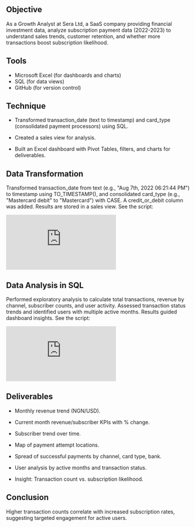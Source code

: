 ## Objective

As a Growth Analyst at Sera Ltd, a SaaS company providing financial investment data, analyze subscription payment data (2022-2023) to understand sales trends, customer retention, and whether more transactions boost subscription likelihood.


## Tools

- Microsoft Excel (for dashboards and charts)
- SQL (for data views)
- GitHub (for version control)

## Technique

- Transformed transaction_date (text to timestamp) and card_type (consolidated payment processors) using SQL.

- Created a sales view for analysis.

- Built an Excel dashboard with Pivot Tables, filters, and charts for deliverables.


## Data Transformation
Transformed transaction_date from text (e.g., "Aug 7th, 2022 06:21:44 PM") to timestamp using TO_TIMESTAMP(), and consolidated card_type (e.g., "Mastercard debit" to "Mastercard") with CASE. A credit_or_debit column was added. Results are stored in a sales view. See the script:

![Data transformation in SQL](https://github.com/David-S15/Sera-Growth-Analysis/blob/main/data_transformations.sql)

## Data Analysis in SQL
Performed exploratory analysis to calculate total transactions, revenue by channel, subscriber counts, and user activity. Assessed transaction status trends and identified users with multiple active months. Results guided dashboard insights. See the script:

![Data Analysis in SQL](https://github.com/David-S15/Sera-Growth-Analysis/blob/main/data_analysis_sera_payments.sql)


## Deliverables

- Monthly revenue trend (NGN/USD).

- Current month revenue/subscriber KPIs with % change.

- Subscriber trend over time.

- Map of payment attempt locations.

- Spread of successful payments by channel, card type, bank.

- User analysis by active months and transaction status.

- Insight: Transaction count vs. subscription likelihood.

## Conclusion

Higher transaction counts correlate with increased subscription rates, suggesting targeted engagement for active users.
